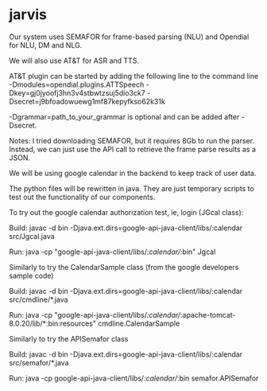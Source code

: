 # jarvis


Our system uses SEMAFOR for frame-based parsing (NLU) and
Opendial for NLU, DM and NLG.

We will also use AT&T for ASR and TTS.

AT&T plugin can be started by adding the following line to the command line
	-Dmodules=opendial.plugins.ATTSpeech -Dkey=gj0jyoofj3hn3v4stbwtzsuj5dio3ck7 -Dsecret=j9bfoadowuewg1mf87kepyfkso62k31k 

-Dgrammar=path_to_your_grammar is optional and can be added after -Dsecret. 


Notes:
I tried downloading SEMAFOR, but it requires 8Gb to run the parser. Instead, we can
just use the API call to retrieve the frame parse results as a JSON.



We will be using google calendar in the backend to keep track of user data.

The python files will be rewritten in java. They are just temporary scripts to test
out the functionality of our components.


To try out the google calendar authorization test, ie, login (JGcal class):

Build:
javac -d bin -Djava.ext.dirs=google-api-java-client/libs/:calendar src/Jgcal.java

Run:
java -cp "google-api-java-client/libs/*:calendar/*:bin" Jgcal



Similarly to try the CalendarSample class (from the google developers sample code)

Build:
javac -d bin -Djava.ext.dirs=google-api-java-client/libs/:calendar src/cmdline/*.java

Run:
java -cp "google-api-java-client/libs/*:calendar/*:apache-tomcat-8.0.20/lib/*:bin:resources" cmdline.CalendarSample


Similarly to try the APISemafor class

Build:
javac -d bin -Djava.ext.dirs=google-api-java-client/libs/:calendar src/semafor/*.java 

Run:
java -cp google-api-java-client/libs/*:calendar/*:bin semafor.APISemafor


